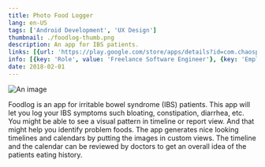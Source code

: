 ```yaml
---
title: Photo Food Logger
lang: en-US
tags: ['Android Development', 'UX Design']
thumbnail: ./foodlog-thumb.png
description: An app for IBS patients.
links: [{url: 'https://play.google.com/store/apps/details?id=com.chaosplay.foodlogger', text: 'Get it on Google Play', icon: ['fab', 'google-play']}]
info: [{key: 'Role', value: 'Freelance Software Engineer'}, {key: 'Employment', value: 'Amer Khalid, India'}, {key: 'Skills involved', value: ['Android SDK', 'Custom View Development', 'Performance Analysis', 'UX Design']}, {key: 'Tech used', value: ['Java', 'Android SDK', 'Android Studio']}]
date: 2018-02-01
---
```

![An image](/foodlog.png)

Foodlog is an app for irritable bowel syndrome (IBS) patients. This app will let you log your IBS symptoms such bloating, constipation, diarrhea, etc. You might be able to see a visual pattern in timeline or report view. And that might help you identify problem foods. The app generates nice looking timelines and calendars by putting the images in custom views. The timeline and the calendar can be reviewed by doctors to get an overall idea of the patients eating history.